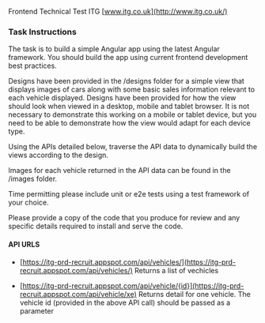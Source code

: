 Frontend Technical Test ITG [www.itg.co.uk](http://www.itg.co.uk/)

### Task Instructions

The task is to build a simple Angular app using the latest Angular framework. You should build the app using current frontend development best practices.

Designs have been provided in the /designs folder for a simple view that displays images of cars along with some basic sales information relevant to each vehicle displayed. Designs have been provided for how the view should look when viewed in a desktop, mobile and tablet browser. It is not necessary to demonstrate this working on a mobile or tablet device, but you need to be able to demonstrate how the view would adapt for each device type. 

Using the APIs detailed below, traverse the API data to dynamically build the views according to the design.

Images for each vehicle returned in the API data can be found in the /images folder.

Time permitting please include unit or e2e tests using a test framework of your choice.

Please provide a copy of the code that you produce for review and any specific details required to install and serve the code.

#### API URLS
* [https://itg-prd-recruit.appspot.com/api/vehicles/](https://itg-prd-recruit.appspot.com/api/vehicles/)
  Returns a list of vechicles

* [https://itg-prd-recruit.appspot.com/api/vehicle/{id}](https://itg-prd-recruit.appspot.com/api/vehicle/xe)
  Returns detail for one vehicle. The vehicle id (provided in the above API call) should be passed as a parameter

